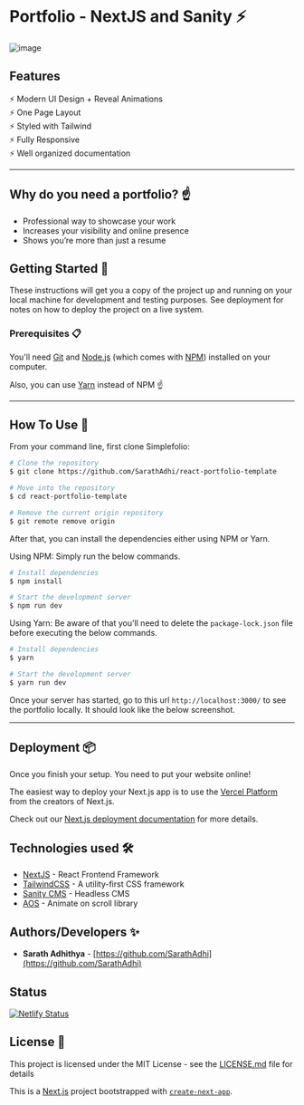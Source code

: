 # Portfolio - NextJS and Sanity ⚡️

![image](https://github.com/user-attachments/assets/20630596-2f59-4933-96a8-1dc05580b064)


## Features

⚡️ Modern UI Design + Reveal Animations\
⚡️ One Page Layout\
⚡️ Styled with Tailwind\
⚡️ Fully Responsive\
⚡️ Well organized documentation

---

## Why do you need a portfolio? ☝️

- Professional way to showcase your work
- Increases your visibility and online presence
- Shows you’re more than just a resume

## Getting Started 🚀

These instructions will get you a copy of the project up and running on your local machine for development and testing purposes. See deployment for notes on how to deploy the project on a live system.

### Prerequisites 📋

You'll need [Git](https://git-scm.com) and [Node.js](https://nodejs.org/en/download/) (which comes with [NPM](http://npmjs.com)) installed on your computer.

Also, you can use [Yarn](https://yarnpkg.com/) instead of NPM ☝️

---

## How To Use 🔧

From your command line, first clone Simplefolio:

```bash
# Clone the repository
$ git clone https://github.com/SarathAdhi/react-portfolio-template

# Move into the repository
$ cd react-portfolio-template

# Remove the current origin repository
$ git remote remove origin
```

After that, you can install the dependencies either using NPM or Yarn.

Using NPM: Simply run the below commands.

```bash
# Install dependencies
$ npm install

# Start the development server
$ npm run dev
```

Using Yarn: Be aware of that you'll need to delete the `package-lock.json` file before executing the below commands.

```bash
# Install dependencies
$ yarn

# Start the development server
$ yarn run dev
```

Once your server has started, go to this url `http://localhost:3000/` to see the portfolio locally. It should look like the below screenshot.

---

## Deployment 📦

Once you finish your setup. You need to put your website online!

The easiest way to deploy your Next.js app is to use the [Vercel Platform](https://vercel.com/new?utm_medium=default-template&filter=next.js&utm_source=create-next-app&utm_campaign=create-next-app-readme) from the creators of Next.js.

Check out our [Next.js deployment documentation](https://nextjs.org/docs/deployment) for more details.

## Technologies used 🛠️

- [NextJS](https://nextjs.org/) - React Frontend Framework
- [TailwindCSS](https://tailwindcss.com/) - A utility-first CSS framework
- [Sanity CMS](https://www.sanity.io/) - Headless CMS
- [AOS](https://github.com/michalsnik/aos) - Animate on scroll library

## Authors/Developers ✨

- **Sarath Adhithya** - [https://github.com/SarathAdhi](https://github.com/SarathAdhi)

## Status

[![Netlify Status](https://api.netlify.com/api/v1/badges/3a029bfd-575c-41e5-8249-c864d482c2e5/deploy-status)](https://app.netlify.com/sites/the-simplefolio/deploys)

## License 📄

This project is licensed under the MIT License - see the [LICENSE.md](LICENSE.md) file for details

This is a [Next.js](https://nextjs.org/) project bootstrapped with [`create-next-app`](https://github.com/vercel/next.js/tree/canary/packages/create-next-app).
